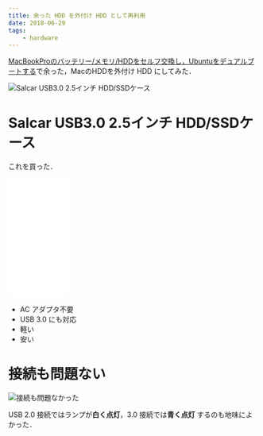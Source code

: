 ```yaml
---
title: 余った HDD を外付け HDD として再利用
date: 2018-06-29
tags:
    - hardware
---
```



[MacBookProのバッテリー/メモリ/HDDをセルフ交換し，Ubuntuをデュアルブートする](/remodeling-mbp)で余った，MacのHDDを外付け HDD にしてみた．

![Salcar USB3.0 2.5インチ HDD/SSDケース](case-2.jpg "Salcar USB3.0 2.5インチ HDD/SSDケース")


# Salcar USB3.0 2.5インチ HDD/SSDケース

これを買った．

<iframe style="width:120px;height:240px;" marginwidth="0" marginheight="0" scrolling="no" frameborder="0" src="//rcm-fe.amazon-adsystem.com/e/cm?lt1=_blank&bc1=000000&IS2=1&bg1=FFFFFF&fc1=000000&lc1=0000FF&t=tanakayutaroa-22&o=9&p=8&l=as4&m=amazon&f=ifr&ref=as_ss_li_til&asins=B01JOPMKYU&linkId=aff1ac6f0106f68fe48d5f28a8db826c"></iframe>


- AC アダプタ不要
- USB 3.0 にも対応
- 軽い
- 安い

# 接続も問題ない

![接続も問題なかった](connected.png "接続も問題なかった")

USB 2.0 接続ではランプが**白く点灯**，3.0 接続では**青く点灯** するのも地味によかった．
